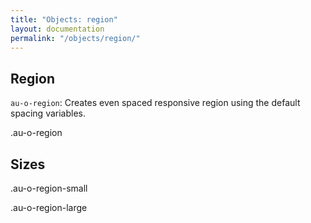 ```yaml
---
title: "Objects: region"
layout: documentation
permalink: "/objects/region/"
---
```


<div class="au-c-content">

## Region

`au-o-region`: Creates even spaced responsive region using the default spacing variables.

<div class="au-o-region au-d-component">
  <div class="au-o-box au-u-text-center ">
    <p class="au-u-h5">.au-o-region</p>
  </div>
</div>

## Sizes

<div class="au-o-region-small au-d-component">
  <div class="au-o-box au-u-text-center">
    <p class="au-u-h5">.au-o-region-small</p>
  </div>
</div>

<div class="au-o-region-large au-d-component">
  <div class="au-o-box au-u-text-center ">
    <p class="au-u-h5">.au-o-region-large</p>
  </div>
</div>

<div>
